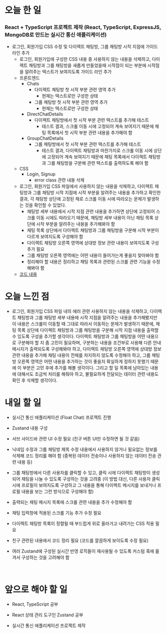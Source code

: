 # 오늘 한 일

### React + TypeScript 프로젝트 제작 (React, TypeScript, ExpressJS, MongoDB로 만드는 실시간 통신 애플리케이션)

- 로그인, 회원가입 CSS 수정 및 다이렉트 채팅방, 그룹 채팅방 시작 지점에 가이드 라인 추가
  - 로그인, 회원가입에 구성한 CSS 내용 중 사용하지 않는 내용을 삭제하고, 다이렉트 채팅방과 그룹 채팅방을 새롭게 만들었을때 시작점이 되는 부분에 시작점을 알려주는 텍스트가 보여지도록 가이드 라인 추가
  - 프론트엔드
    - Chats
      - 다이렉트 채팅방 첫 시작 부분 관련 영역 추가
        - 현재는 텍스트로만 구성한 상태
      - 그룹 채팅방 첫 시작 부분 관련 영역 추가
        - 현재는 텍스트로만 구성한 상태
    - DirectChatDetails
      - 다이렉트 채팅방에서 첫 시작 부분 관련 텍스트를 추가해 테스트
        - 테스트 결과, 스크롤 이동 시에 고정되어 계속 보여지기 때문에 채팅 목록에서 첫 시작 부분 관련 내용을 추가해야 함
    - GroupChatDetails
      - 그룹 채팅방에서 첫 시작 부분 관련 텍스트를 추가해 테스트
        - 테스트 결과, 다이렉트 채팅방과 마찬가지로 스크롤 이동 시에 상단에 고정되어 계속 보여지기 때문에 채팅 목록에서 다이렉트 채팅방과 그룹 채팅방을 구분해 관련 텍스트를 출력하도록 해야 함
  - CSS
    - Login, Signup
      - error class 관련 내용 삭제
  - 로그인, 회원가입 CSS 파일에서 사용하지 않는 내용을 삭제하고, 다이렉트 채팅방과 그룹 채팅방 시작 지점에 시작 부분을 알려주는 내용을 추가하고 확인한 결과, 각 채팅방 상단에 고정된 채로 스크롤 이동 시에 따라오는 문제가 발생하는 것을 확인할 수 있었다.
    - 채팅방 세부 내용에서 시작 지점 관련 내용을 추가하면 상단에 고정되어 스크롤 이동 시에도 따라오기 때문에, 채팅방 세부 내용이 아닌 채팅 목록 상단에 시작 부분을 알려주는 내용을 추가해봐야 함
    - 채팅 목록 상단에서 다이렉트 채팅방과 그룹 채팅방을 구분해 시작 부분이 다르게 보여지도록 구성해야 함
    - 다이렉트 채팅방 오른쪽 영역에 상대방 정보 관련 내용이 보여지도록 구성 추가 필요
    - 그룹 채팅방 오른쪽 영역에는 어떤 내용이 들어가는게 좋을지 찾아봐야 함
    - 정리해야 할 내용은 정리하고 채팅 목록과 관련된 스크롤 관련 기능을 수정해봐야 함
  - [코드 내용](https://github.com/jeongsangtae/float-chat/commit/f9fbd00fa6fc6ce6e9748763d0ff0bd65f90062c)

# 오늘 느낀 점

- 로그인, 회원가입 CSS 파일 내의 에러 관련 사용하지 않는 내용을 삭제하고, 다이렉트 채팅방과 그룹 채팅방 세부 내용에 시작 지점을 알려주는 내용을 추가해봤지만 이 내용은 스크롤이 이동할 때 그대로 따라서 이동하는 문제가 발생하기 때문에, 채팅 목록 상단에 다이렉트 채팅방과 그룹 채팅방을 구분해 시작 지점 내용을 출력할 수 있도록 구성을 추가할 생각이다. 다이렉트 채팅방과 그룹 채팅방을 어떤 내용으로 구분해야 할 지 좀 고민이 필요하며, 구분하는 내용을 조건부로 사용해 다른 안내 메시지가 출력되도록 구성해봐야 하고, 다이렉트 채팅방 오른쪽 영역에 상대방 정보 관련 내용을 추가해 채팅 내용이 전체를 차지하지 않도록 수정해야 하고, 그룹 채팅방 오른쪽 영역은 어떤 내용을 추가하는 것이 좋을지 확실하게 정하지 못했기 때문에 이 부분은 고민 후에 추가를 해볼 생각이다. 그리고 할 일 목록에 남아있는 내용에 대해서도 조금씩 처리를 해줘야 하고, 불필요하게 전달되는 데이터 관련 내용도 확인 후 삭제할 생각이다.
  <br />

# 내일 할 일

- 실시간 통신 애플리케이션 (Float Chat) 프로젝트 진행

- Zustand 내용 구성

- 서브 사이드바 관련 UI 수정 필요 (친구 버튼 UI만 수정하면 될 것 같음)

- 닉네임 수정과 그룹 채팅방 제목 수정 내용에서 사용하지 않거나 필요없는 정보를 삭제해 코드 정리를 해야 함 (중복된 데이터 전송이나 사용하지 않는 데이터 전송 관련 내용 등)

- 그룹 채팅방에서 다른 사용자를 클릭할 수 있고, 클릭 시에 다이렉트 채팅방이 생성되어 채팅을 나눌 수 있도록 구성하는 것을 고려중 (이 방법 대신, 다른 사용자 클릭 시에 프로필이 보여지도록 구성하고 그 내용을 통해 다이렉트 메시지를 보내거나 프로필 내용을 보는 그런 방식으로 구성해야 함)

- 출력되는 채팅 메시지 목록에 스크롤 관련 내용을 추가 수정해야 함

- 채팅 입력창에 적용된 스크롤 기능 추가 수정 필요

- 다이렉트 채팅방 목록이 정렬될 때 부드럽게 위로 올라가고 내려가는 CSS 적용 필요

- 친구 관련된 내용에서 코드 정리 필요 (코드를 깔끔하게 보이도록 수정 필요)

- 여러 Zustand에 구성된 실시간 반영 로직들이 재사용될 수 있도록 커스텀 훅에 옮겨서 구성하는 것을 고려해야 함

<br />

# 앞으로 해야 할 일

- React, TypeScript 공부

- React 상태 관리 도구인 Zustand 공부

- 실시간 통신 애플리케이션 프로젝트 제작
